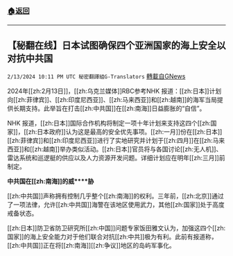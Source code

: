 ###  [:house:返回](README.md)
---


## 【秘翻在线】日本试图确保四个亚洲国家的海上安全以对抗中共国
`2/13/2024 10:11 PM UTC 秘密翻譯組G-Translators` [轉載自GNews](https://gnews.org/articles/2303752)



2024年[[zh:2月13日]]，[[zh:乌克兰媒体]]RBC参考NHK 报道：[[zh:日本]]计划向[[zh:菲律宾]]、[[zh:印度尼西亚]]、[[zh:马来西亚]]和[[zh:越南]]的海军当局提供长期支持。此举旨在打击[[zh:中共国]]在[[zh:南海]]日益膨胀的“自信”。

NHK 报道，[[zh:日本]]国际合作机构将制定一项十年计划来支持这四个[[zh:国家]]，[[zh:日本政府]]认为这是最高的安全优先事项。[[zh:一月]]份在[[zh:日本]][[zh:菲律宾]]和[[zh:印度尼西亚]]进行了实地研究并计划于[[zh:四月]]在[[zh:马来西亚]]和[[zh:越南]]举办类似活动。[[zh:日本]]官员将与各国讨论[[zh:无人机]]、雷达系统和巡逻艇的供应以及人力资源开发问题。详细计划应在明年[[zh:三月]]前制定。

**中****共****国在[[zh:南海]]的威****胁**

[[zh:中共国]]声称拥有控制几乎整个[[zh:南海]]的权利。三年前，[[zh:北京]]通过了一项法律，允许[[zh:中共国]]海警在该地区使用武力，其他[[zh:国家]]处于高度戒备状态。

[[zh:日本]]防卫省防卫研究所[[zh:中国]]问题专家饭田雅文认为，加强这四个[[zh:国家]]的海上安全能力对于他们联合对抗[[zh:中共]]极为有利。此前有报道称，[[zh:中共国]]正在将[[zh:南海]][[zh:争议]]地区的岛屿军事化。
